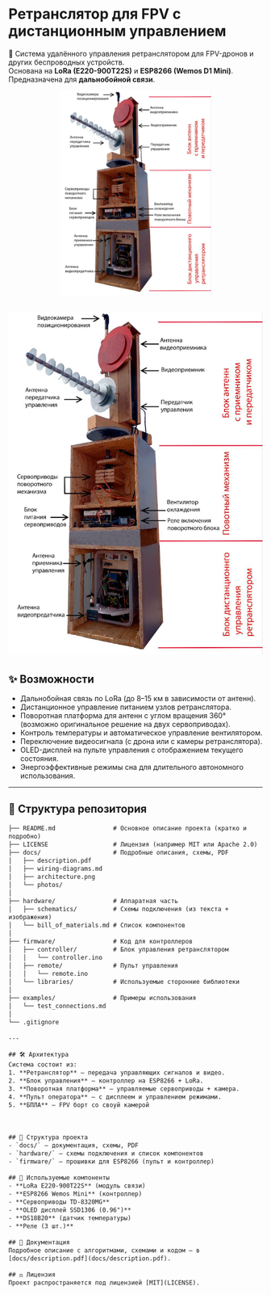 # Ретранслятор для FPV с дистанционным управлением

📡 Система удалённого управления ретранслятором для FPV-дронов и других беспроводных устройств.  
Основана на **LoRa (E220-900T22S)** и **ESP8266 (Wemos D1 Mini)**.  
Предназначена для **дальнобойной связи**.



<p align="center">
  <a href="docs/photos/fronr_view_comments.jpg">
    <img src="docs/photos/fronr_view_comments.jpg" width="300" />
  </a>
</p>



[![Вид спереди](docs/photos/fronr_view_comments.jpg)](docs/photos/fronr_view_comments.jpg)
---

## ✨ Возможности
- Дальнобойная связь по LoRa (до 8–15 км в зависимости от антенн).  
- Дистанционное управление питанием узлов ретранслятора.  
- Поворотная платформа для антенн с углом вращения 360° (возможно оригинальное решение на двух сервоприводах).  
- Контроль температуры и автоматическое управление вентилятором.  
- Переключение видеосигнала (с дрона или с камеры ретранслятора).  
- OLED-дисплей на пульте управления с отображением текущего состояния.  
- Энергоэффективные режимы сна для длительного автономного использования.  

---

## 📂 Структура репозитория
```lora-dx/
├── README.md                # Основное описание проекта (кратко и подробно)
├── LICENSE                  # Лицензия (например MIT или Apache 2.0)
├── docs/                    # Подробные описания, схемы, PDF
│   ├── description.pdf
│   ├── wiring-diagrams.md
│   ├── architecture.png
│   └── photos/
│
├── hardware/                # Аппаратная часть
│   ├── schematics/          # Схемы подключения (из текста + изображения)
│   └── bill_of_materials.md # Список компонентов
│
├── firmware/                # Код для контроллеров
│   ├── controller/          # Блок управления ретранслятором
│   │   └── controller.ino
│   ├── remote/              # Пульт управления
│   │   └── remote.ino
│   └── libraries/           # Используемые сторонние библиотеки
│
├── examples/                # Примеры использования
│   └── test_connections.md
│
└── .gitignore

---

## 🛠️ Архитектура
Система состоит из:
1. **Ретранслятор** — передача управляющих сигналов и видео.  
2. **Блок управления** — контроллер на ESP8266 + LoRa.  
3. **Поворотная платформа** — управляемые сервоприводы + камера.  
4. **Пульт оператора** — с дисплеем и управлением режимами.
5. **БПЛА** — FPV борт со своуй камерой



## 📂 Структура проекта
- `docs/` — документация, схемы, PDF  
- `hardware/` — схемы подключения и список компонентов  
- `firmware/` — прошивки для ESP8266 (пульт и контроллер)

## 🔧 Используемые компоненты
- **LoRa E220-900T22S** (модуль связи)  
- **ESP8266 Wemos Mini** (контроллер)  
- **Сервоприводы TD-8320MG**  
- **OLED дисплей SSD1306 (0.96")**  
- **DS18B20** (датчик температуры)  
- **Реле (3 шт.)**  

## 📑 Документация
Подробное описание с алгоритмами, схемами и кодом — в [docs/description.pdf](docs/description.pdf).

## ⚖️ Лицензия
Проект распространяется под лицензией [MIT](LICENSE).


